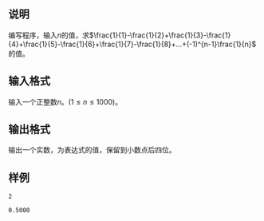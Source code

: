 <h2>说明</h2>

编写程序，输入$n$的值，求$\frac{1}{1}-\frac{1}{2}+\frac{1}{3}-\frac{1}{4}+\frac{1}{5}-\frac{1}{6}+\frac{1}{7}-\frac{1}{8}+...+(-1)^{n-1}\frac{1}{n}$ 的值。
<h2>输入格式</h2>

输入一个正整数$n$。($1\le n\le 1000$)。

<h2>输出格式</h2>

输出一个实数，为表达式的值，保留到小数点后四位。

<h2>样例</h2>
<pre><code class="language-input1">2</code></pre><pre><code class="language-output1">0.5000</code></pre>
